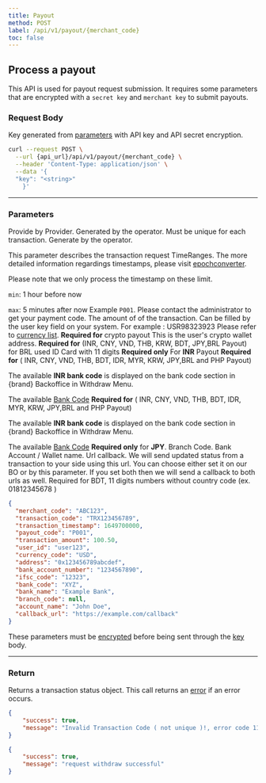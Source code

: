```yaml
---
title: Payout
method: POST
label: /api/v1/payout/{merchant_code}
toc: false
---
```


<x-row>
<x-col class="md:max-w-lg">

## Process a payout

This API is used for payout request submission. It requires some parameters that are encrypted  with a `secret key` and `merchant key` to submit payouts.

### Request Body

<x-properties>
  <x-property name="key" type="string" required>
  
  Key generated from [parameters](#parameters) with API key and API secret encryption.
  </x-property>
</x-properties>

</x-col>
<x-col sticky>

```bash title="cURL"
curl --request POST \
  --url {api_url}/api/v1/payout/{merchant_code} \
  --header 'Content-Type: application/json' \
  --data '{
  "key": "<string>"
    }'
```

<x-sandbox method="POST" contentType="application/json" url="/api/v1/payout/{merchant_code}" payload='{"key": "{key}"}' />

</x-col>
</x-row>

---


<x-row>
<x-col class="md:max-w-lg">

### Parameters

<x-properties>
  <x-property name="merchant_code" type="string" required>
  Provide by Provider.
  </x-property>
  <x-property name="transaction_code" type="string" required>
  Generated by the operator. Must be unique for each transaction.
  </x-property>
  <x-property name="transaction_timestamp" type="integer" required>
  Generate by the operator.

  This parameter describes the transaction request TimeRanges. The more detailed information regardings timestamps, please visit [epochconverter](https://www.epochconverter.com/).

  Please note that we only process the timestamp on these limit.

  `min`: 1 hour before now

  `max`: 5 minutes after now
  </x-property>
  <x-property name="payout_code" type="string" required>
  Example `P001`. Please contact the administrator to get your payment code.
  </x-property>
  <x-property name="transaction_amount" type="double" required>
    The amount of of the transaction.
  </x-property>
  <x-property name="user_id" type="string" required>
    Can be filled by the user key field on your system. For example : USR98323923
  </x-property>
  <x-property name="currency_code" type="string" required>
  Please refer to [currency list](/docs/currency).
  </x-property>
  <x-property name="address" type="string" required>
  **Required for** crypto payout
  This is the user's crypto wallet address.
  </x-property>
  <x-property name="bank_account_number" type="string" required>
  **Required for** (INR, CNY, VND, THB, KRW, BDT, JPY,BRL Payout) for BRL used ID Card with 11 digits
  </x-property>
  <x-property name="ifsc_code" type="string" required>
  **Required only** For **INR** Payout
  </x-property>
  <x-property name="bank_code" type="string" required>
  **Required for** ( INR, CNY, VND, THB, BDT, IDR, MYR, KRW, JPY,BRL and PHP Payout)

  The available **INR bank code** is displayed on the bank code section in {brand} Backoffice in Withdraw Menu.

  The available [Bank Code](/docs/banks)
  </x-property>
  <x-property name="bank_name" type="string" required>
  **Required for** ( INR, CNY, VND, THB, BDT, IDR, MYR, KRW, JPY,BRL and PHP Payout)

  The available **INR bank code** is displayed on the bank code section in {brand} Backoffice in Withdraw Menu.

  The available [Bank Code](/docs/banks)
  </x-property>
  <x-property name="branch_code" type="string">
  **Required only** for **JPY**. Branch Code.
  </x-property>
  <x-property name="account_name" type="string" required>
  Bank Account / Wallet name.
  </x-property>
  <x-property name="callback_url" type="string">
  Url callback. We will send updated status from a transaction to your side using this url. You can choose either set it on our BO or by this parameter. If you set both then we will send a callback to both urls as well.
  </x-property>
  <x-property name="phone_number" type="string">
  Required for BDT, 11 digits numbers without country code (ex. 01812345678 )
  </x-property>
</x-properties>

</x-col>
<x-col sticky>

```json title="Parameters Object"
{
  "merchant_code": "ABC123",
  "transaction_code": "TRX123456789",
  "transaction_timestamp": 1649700000,
  "payout_code": "P001",
  "transaction_amount": 100.50,
  "user_id": "user123",
  "currency_code": "USD",
  "address": "0x123456789abcdef",
  "bank_account_number": "1234567890",
  "ifsc_code": "12323",
  "bank_code": "XYZ",
  "bank_name": "Example Bank",
  "branch_code": null,
  "account_name": "John Doe",
  "callback_url": "https://example.com/callback"
}
```

These parameters must be [encrypted](/api/authentication) before being sent through the [key](#request-body) body.

</x-col>
</x-row>

---

<x-row>
<x-col class="lg:max-w-md">

### Return

Returns a transaction status object. This call returns an [error](/api/errors) if an error occurs.

</x-col>
<x-col sticky>

<x-code-group>

```json title="111"
{
    "success": true,
    "message": "Invalid Transaction Code ( not unique )!, error code 111"
}
```

```json title="200"
{
    "success": true,
    "message": "request withdraw successful"
}
```
</x-code-group>

</x-col>
</x-row>